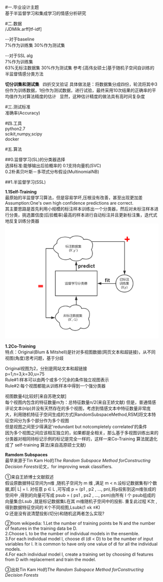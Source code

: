 #一.毕业设计主题  
基于半监督学习和集成学习的情感分析研究 

#二.数据  
/JDMilk.arff[tf-idf]  

--对于baseline  
7%作为训练集
30%作为测试集

--对于SSL alg  
7%作为训练集  
63%无标注数据集
30%作为测试集
参考:[高伟女硕士]基于随机子空间自训练的半监督情感分类方法  

**切分训集和测试集**  
四折交叉验证
具体做法是：将数据集分成四份，轮流将其中3份作为训练数据，1份作为测试数据，进行试验，最终采用10次结果的正确率的平均值作为对算法精度的估计  
显然，这种估计精度的做法具有高时间复杂度  

#三.测试标准  
准确率(Accuracy)

#四.工具  
python2.7   
scikit,numpy,scipy  
docker

#五.算法  

##0.监督学习(SL)的分类器选择  
选择标准:能够输出后验概率的 
0.1支持向量机(SVC)  
0.2朴素贝叶斯－多项式分布假设(MultinomialNB)  

##1.半监督学习(SSL)  

**1.1Self-Training**  
最原始的半监督学习算法，但是容易学坏,压根没有改善，甚至出现更加差  
Assumption:One's own high confidence predictions are correct.  
其主要思路是首先利用小规模的标注样本训练出一个分类器，然后对未标注样本进行分类，挑选置信度(后验概率)最高的样本进行自动标注并且更新标注集，迭代式地反复训练分类器    
![Self-Training](./pic/SelfTraining.png)  

**1.2Co-Training**  
特点：Original(Blum & Mitshell)是针对多视图数据(网页文本和超链接)，从不同视图(角度)思考问题，基于分歧

Original视图为2，分别是网站文本和超链接  
p=1,n=3,k=30,u=75  
Rule#1:样本可以由两个或多个冗余的条件独立视图表示  
Rule#2:每个视图都能从训练样本中得到一个强分类器  

视图数量4比较好[来自苏艳文献]  
每个视图内包含的特征数量m为：总特征数量n/2(来自王娇文献)
但是，普通情感评论文本(nlp)并没有天然存在的多个视图，考虑到情感文本中特征数量非常庞大，利用随机特征子空间生成的方式[RandomSubspaceMethod,RSM]将文本特征空间分为多个部分作为多个视图  
但是视图之间至少得满足'redundant but notcompletely correlated'的条件  
因为多个视图之间应该相互独立的，如果都是全相关，那么基于多视图训练出来的分类器对相同待标记示例的标记是完全一样的，这样一来Co-Training 算法就退化成了 self-training 算法(来自高原硕士文献)  

**Ramdom Subspaces**  
最早来源于Tin Kam Ho的*The Random Subspace Method forConstructing Decision Forests*论文，for improving  weak classifiers.

①来自王娇博士文献叙述  
假设原数据特征空间为n维 ,随机子空间为 m 维 ,满足 m < n.设标记数据集有l个数据,即| L| = l. 对任意 p ∈ L ,可写成 p = (p1 , p2 , …, pn),将p投影到这m维张成的空间中 ,得到的向量可写成 psub = ( ps1 , ps2 , …, psm)由所有 l 个 psub组成的向量集合Lsub ,就是标记数据集L在其 m维随机子空间中的投影. 重复此过程 K次 ,得到数据特征空间的 K个不同视图,Lsubk(1 ≤k ≤K)  
Q:还是没有说清楚投影(切分)和随机这两者怎么实现?

②from wikipedia:
1.Let the number of training points be N and the number of features in the training data be D.  
2.Choose L to be the number of individual models in the ensemble.  
3.For each individual model l, choose dl (dl < D) to be the number of input variables for l. It is common to have only one value of dl for all the individual models.  
4.For each individual model l, create a training set by choosing dl features from D with replacement and train the model.  

③出处Tin Kam Ho的*The Random Subspace Method forConstructing Decision Forests*
